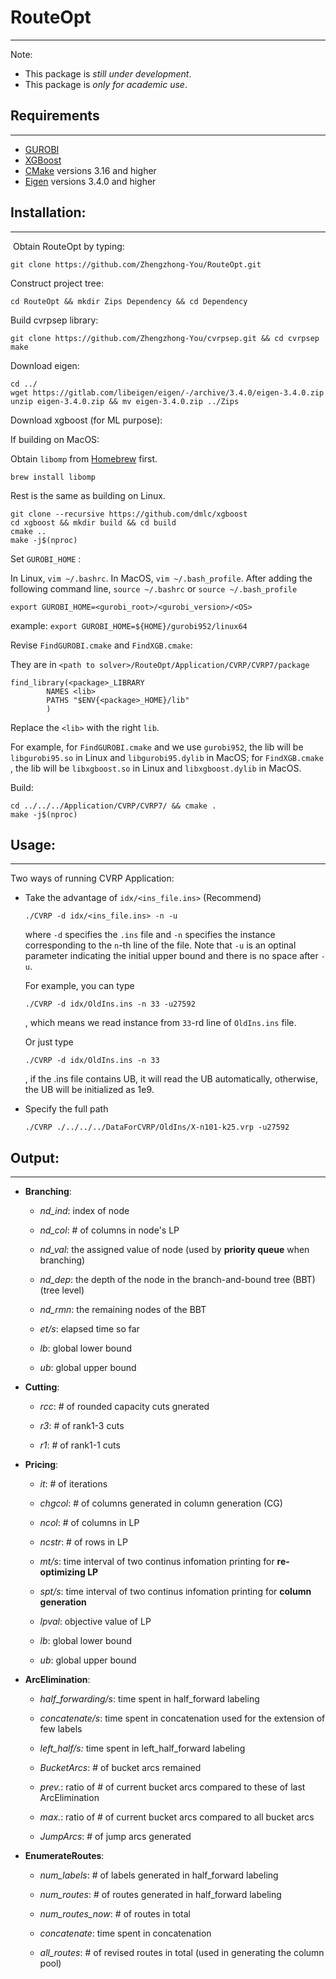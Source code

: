 # RouteOpt

---

Note:

- This package is *still under development*.
- This package is *only for academic use*.


## Requirements

---


- [GUROBI](https://www.gurobi.com/downloads/gurobi-software/) 
- [XGBoost](https://xgboost.readthedocs.io/en/stable/build.html)
- [CMake](https://cmake.org/download/) versions 3.16 and higher
- [Eigen](https://eigen.tuxfamily.org/index.php?title=Main_Page) versions 3.4.0 and higher


## Installation:

---

 Obtain RouteOpt by typing:

```
git clone https://github.com/Zhengzhong-You/RouteOpt.git
```

Construct project tree:

```
cd RouteOpt && mkdir Zips Dependency && cd Dependency
```

Build cvrpsep library:

```
git clone https://github.com/Zhengzhong-You/cvrpsep.git && cd cvrpsep
make
```

Download eigen:

```
cd ../
wget https://gitlab.com/libeigen/eigen/-/archive/3.4.0/eigen-3.4.0.zip
unzip eigen-3.4.0.zip && mv eigen-3.4.0.zip ../Zips
```

Download xgboost (for ML purpose):

If building on MacOS:

Obtain `libomp` from [Homebrew](https://brew.sh/) first.

```
brew install libomp
```

Rest is the same as building on Linux.

```
git clone --recursive https://github.com/dmlc/xgboost
cd xgboost && mkdir build && cd build
cmake ..
make -j$(nproc)
```

Set `GUROBI_HOME` :

In Linux, `vim ~/.bashrc`. In MacOS, `vim ~/.bash_profile`. After adding the following command line, `source ~/.bashrc` or `source ~/.bash_profile`

```
export GUROBI_HOME=<gurobi_root>/<gurobi_version>/<OS>
```

example: `export GUROBI_HOME=${HOME}/gurobi952/linux64`

Revise `FindGUROBI.cmake` and `FindXGB.cmake`:

They are in `<path to solver>/RouteOpt/Application/CVRP/CVRP7/package`

```
find_library(<package>_LIBRARY
        NAMES <lib>
        PATHS "$ENV{<package>_HOME}/lib"
        )
```

Replace the `<lib>` with the right `lib`.

For example, for `FindGUROBI.cmake` and we use `gurobi952`, the lib will be `libgurobi95.so` in Linux and `libgurobi95.dylib` in MacOS; for `FindXGB.cmake` , the lib will be `libxgboost.so` in Linux and `libxgboost.dylib` in MacOS.

Build:

```
cd ../../../Application/CVRP/CVRP7/ && cmake .
make -j$(nproc)
```

## Usage:

---

Two ways of running CVRP Application:

- Take the advantage of `idx/<ins_file.ins>` (Recommend)
  
  ```
  ./CVRP -d idx/<ins_file.ins> -n -u
  ```
  
  where `-d` specifies the `.ins` file and `-n` specifies the instance corresponding to the `n`-th line of the file. Note that `-u` is an optinal parameter indicating the initial upper bound and there is no space after `-u`.
  
  For example, you can type
  
  ```
  ./CVRP -d idx/OldIns.ins -n 33 -u27592
  ```
  
  , which means we read instance from `33`-rd line of `OldIns.ins` file.
  
  Or just type
  
  ```
  ./CVRP -d idx/OldIns.ins -n 33 
  ```
  
  , if the .ins file contains UB, it will read the UB automatically, otherwise, the UB will be initialized as 1e9.

- Specify the full path
  
  ```
  ./CVRP ./../../../DataForCVRP/OldIns/X-n101-k25.vrp -u27592
  ```

## Output:

---

- **Branching**:
  
  - *nd_ind*: index of node
  
  - *nd_col*: # of columns in node's LP
  
  - *nd_val*: the assigned value of node (used by **priority queue** when branching)
  
  - *nd_dep*: the depth of the node in the branch-and-bound tree (BBT) (tree level)
  
  - *nd_rmn*: the remaining nodes of the BBT
  
  - *et/s*: elapsed time so far
  
  - *lb*: global lower bound
  
  - *ub*: global upper bound

- **Cutting**:
  
  - *rcc*: # of rounded capacity cuts gnerated
  
  - *r3*: # of rank1-3 cuts
  
  - *r1*: # of rank1-1 cuts

- **Pricing**:
  
  - *it*: # of iterations
  
  - *chgcol*: # of columns generated in column generation (CG)
  
  - *ncol*: # of columns in LP
  
  - *ncstr*: # of rows in LP
  
  - *mt/s*: time interval of two continus infomation printing for **re-optimizing LP**
  
  - *spt/s*: time interval of two continus infomation printing for **column generation**
  
  - *lpval*: objective value of LP
  
  - *lb*: global lower bound
  
  - *ub*: global upper bound

- **ArcElimination**:
  
  - *half_forwarding/s*: time spent in half_forward labeling
  
  - *concatenate/s*: time spent in concatenation used for the extension of few labels
  
  - *left_half/s:* time spent in left_half_forward labeling
  
  - *BucketArcs*: # of bucket arcs remained
  
  - *prev.*: ratio of # of current bucket arcs compared to these of last ArcElimination
  
  - *max.*: ratio of # of current bucket arcs compared to all bucket arcs
  
  - *JumpArcs*: # of jump arcs generated

- **EnumerateRoutes**:
  
  - *num_labels*: # of labels generated in half_forward labeling
  
  - *num_routes*: # of routes generated in half_forward labeling
  
  - *num_routes_now*: # of routes in total
  
  - *concatenate*: time spent in concatenation
  
  - *all_routes*: # of revised routes in total (used in generating the column pool)
